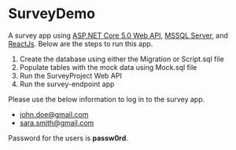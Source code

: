 # SurveyDemo
A survey app using [ASP.NET Core 5.0 Web API](https://github.com/dotnet/aspnetcore), [MSSQL Server](https://www.microsoft.com/en-us/sql-server/sql-server-downloads), and [ReactJs](https://github.com/facebook/create-react-app). Below are the steps to run this app.

1. Create the database using either the Migration or Script.sql file 
2. Populate tables with the mock data using Mock.sql file
3. Run the SurveyProject Web API
4. Run the survey-endpoint app

Please use the below information to log in to the survey app.

  * john.doe@gmail.com
  * sara.smith@gmail.com

Password for the users is **passw0rd**.
